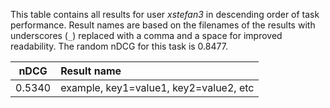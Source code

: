 This table contains all results for user *xstefan3* in descending order of task
performance.  Result names are based on the filenames of the results with
underscores (`_`) replaced with a comma and a space for improved readability.
The random nDCG for this task is 0.8477.

| nDCG | Result name |
|------|:------------|
| 0.5340 | example, key1=value1, key2=value2, etc |
